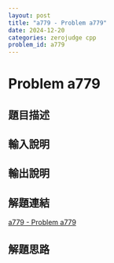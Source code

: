 ```yaml
---
layout: post
title: "a779 - Problem a779"
date: 2024-12-20
categories: zerojudge cpp
problem_id: a779
---
```


# Problem a779

## 題目描述



## 輸入說明



## 輸出說明



## 解題連結

[a779 - Problem a779](https://zerojudge.tw/ShowProblem?problemid=a779)

## 解題思路

